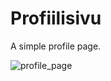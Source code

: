 # Profiilisivu

A simple profile page.

![profile_page](https://user-images.githubusercontent.com/32137436/141468081-13443e7a-8181-4d12-91a6-41556385fea4.png)
